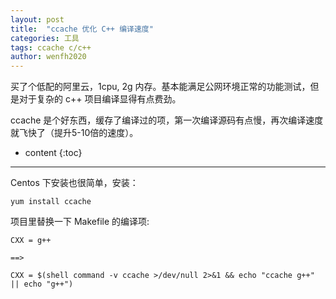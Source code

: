 ```yaml
---
layout: post
title:  "ccache 优化 C++ 编译速度"
categories: 工具
tags: ccache c/c++
author: wenfh2020
---
```


买了个低配的阿里云，1cpu, 2g 内存。基本能满足公网环境正常的功能测试，但是对于复杂的 c++ 项目编译显得有点费劲。

ccache 是个好东西，缓存了编译过的项，第一次编译源码有点慢，再次编译速度就飞快了（提升5-10倍的速度）。



* content
{:toc}

---

Centos 下安装也很简单，安装：

```shell
yum install ccache
```

项目里替换一下 Makefile 的编译项:

```shell
CXX = g++

==>

CXX = $(shell command -v ccache >/dev/null 2>&1 && echo "ccache g++" || echo "g++")
```
